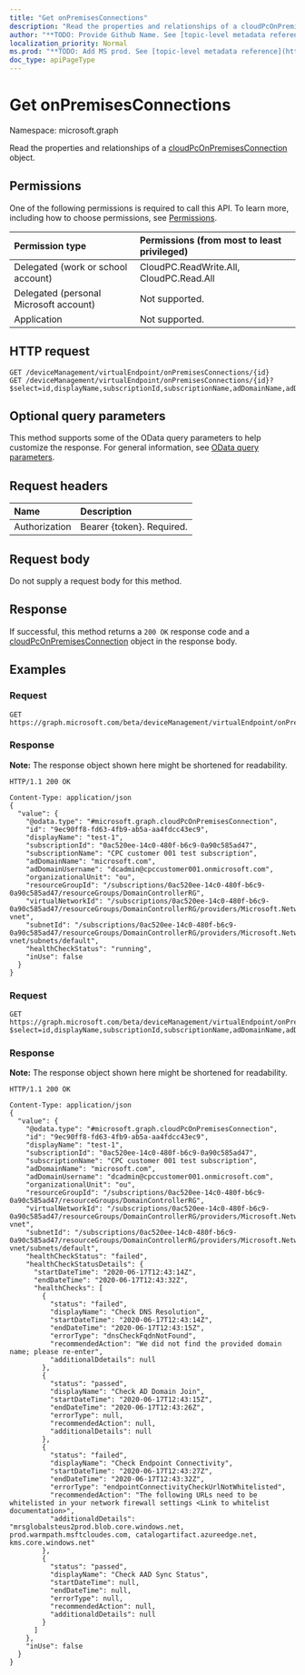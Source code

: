 ```yaml
---
title: "Get onPremisesConnections"
description: "Read the properties and relationships of a cloudPcOnPremisesConnection object."
author: "**TODO: Provide Github Name. See [topic-level metadata reference](https://msgo.azurewebsites.net/add/document/guidelines/metadata.html#topic-level-metadata)**"
localization_priority: Normal
ms.prod: "**TODO: Add MS prod. See [topic-level metadata reference](https://msgo.azurewebsites.net/add/document/guidelines/metadata.html#topic-level-metadata)**"
doc_type: apiPageType
---
```


# Get onPremisesConnections

Namespace: microsoft.graph

Read the properties and relationships of a [cloudPcOnPremisesConnection](../resources/cloudpconpremisesconnection.md) object.

## Permissions

One of the following permissions is required to call this API. To learn more, including how to choose permissions, see [Permissions](/graph/permissions-reference).

|Permission type| Permissions (from most to least privileged) |
|:---|:---|
|Delegated (work or school account)|CloudPC.ReadWrite.All, CloudPC.Read.All|
|Delegated (personal Microsoft account) | Not supported.|
|Application| Not supported.|

## HTTP request

<!-- {
  "blockType": "ignored"
}
-->

``` http
GET /deviceManagement/virtualEndpoint/onPremisesConnections/{id}
GET /deviceManagement/virtualEndpoint/onPremisesConnections/{id}?$select=id,displayName,subscriptionId,subscriptionName,adDomainName,adDomainUsername,organizationalUnit,virtualNetworkId,subnetId,healthCheckStatus,healthCheckStatusDetails,inUse
```

## Optional query parameters

This method supports some of the OData query parameters to help customize the response. For general information, see [OData query parameters](/graph/query-parameters).

## Request headers

| Name          | Description               |
| :------------ | :------------------------ |
| Authorization | Bearer {token}. Required. |

## Request body

Do not supply a request body for this method.

## Response

If successful, this method returns a `200 OK` response code and a [cloudPcOnPremisesConnection](../resources/cloudpconpremisesconnection.md) object in the response body.

## Examples

### Request

<!-- {
  "blockType": "request",
  "name": "get_cloudpconpremisesconnection"
}
-->

``` http
GET https://graph.microsoft.com/beta/deviceManagement/virtualEndpoint/onPremisesConnections/{id}
```

### Response

**Note:** The response object shown here might be shortened for readability.
<!-- {
  "blockType": "response",
  "truncated": true,
  "@odata.type": "microsoft.graph.cloudPcOnPremisesConnection"
}
-->

``` http
HTTP/1.1 200 OK

Content-Type: application/json
{
  "value": {
    "@odata.type": "#microsoft.graph.cloudPcOnPremisesConnection",
    "id": "9ec90ff8-fd63-4fb9-ab5a-aa4fdcc43ec9",
    "displayName": "test-1",
    "subscriptionId": "0ac520ee-14c0-480f-b6c9-0a90c585ad47",
    "subscriptionName": "CPC customer 001 test subscription",
    "adDomainName": "microsoft.com",
    "adDomainUsername": "dcadmin@cpccustomer001.onmicrosoft.com",
    "organizationalUnit": "ou",
    "resourceGroupId": "/subscriptions/0ac520ee-14c0-480f-b6c9-0a90c585ad47/resourceGroups/DomainControllerRG",
    "virtualNetworkId": "/subscriptions/0ac520ee-14c0-480f-b6c9-0a90c585ad47/resourceGroups/DomainControllerRG/providers/Microsoft.Network/virtualNetworks/DomainControllerRG-vnet",
    "subnetId": "/subscriptions/0ac520ee-14c0-480f-b6c9-0a90c585ad47/resourceGroups/DomainControllerRG/providers/Microsoft.Network/virtualNetworks/DomainControllerRG-vnet/subnets/default",
    "healthCheckStatus": "running",
    "inUse": false
  }
}
```

### Request

<!-- {
  "blockType": "request",
  "name": "get_cloudpconpremisesconnection"
}
-->

``` http
GET https://graph.microsoft.com/beta/deviceManagement/virtualEndpoint/onPremisesConnections/{id}?$select=id,displayName,subscriptionId,subscriptionName,adDomainName,adDomainUsername,organizationalUnit,virtualNetworkId,subnetId,healthCheckStatus,healthCheckStatusDetails,inUse
```

### Response

**Note:** The response object shown here might be shortened for readability.
<!-- {
  "blockType": "response",
  "truncated": true,
  "@odata.type": "microsoft.graph.cloudPcOnPremisesConnection"
}
-->

``` http
HTTP/1.1 200 OK

Content-Type: application/json
{
  "value": {
    "@odata.type": "#microsoft.graph.cloudPcOnPremisesConnection",
    "id": "9ec90ff8-fd63-4fb9-ab5a-aa4fdcc43ec9",
    "displayName": "test-1",
    "subscriptionId": "0ac520ee-14c0-480f-b6c9-0a90c585ad47",
    "subscriptionName": "CPC customer 001 test subscription",
    "adDomainName": "microsoft.com",
    "adDomainUsername": "dcadmin@cpccustomer001.onmicrosoft.com",
    "organizationalUnit": "ou",
    "resourceGroupId": "/subscriptions/0ac520ee-14c0-480f-b6c9-0a90c585ad47/resourceGroups/DomainControllerRG",
    "virtualNetworkId": "/subscriptions/0ac520ee-14c0-480f-b6c9-0a90c585ad47/resourceGroups/DomainControllerRG/providers/Microsoft.Network/virtualNetworks/DomainControllerRG-vnet",
    "subnetId": "/subscriptions/0ac520ee-14c0-480f-b6c9-0a90c585ad47/resourceGroups/DomainControllerRG/providers/Microsoft.Network/virtualNetworks/DomainControllerRG-vnet/subnets/default",
    "healthCheckStatus": "failed",
    "healthCheckStatusDetails": {
      "startDateTime": "2020-06-17T12:43:14Z",
      "endDateTime": "2020-06-17T12:43:32Z",
      "healthChecks": [
        {
          "status": "failed",
          "displayName": "Check DNS Resolution",
          "startDateTime": "2020-06-17T12:43:14Z",
          "endDateTime": "2020-06-17T12:43:15Z",
          "errorType": "dnsCheckFqdnNotFound",
          "recommendedAction": "We did not find the provided domain name; please re-enter",
          "additionalDdetails": null
        },
        {
          "status": "passed",
          "displayName": "Check AD Domain Join",
          "startDateTime": "2020-06-17T12:43:15Z",
          "endDateTime": "2020-06-17T12:43:26Z",  
          "errorType": null,
          "recommendedAction": null,
          "additionalDetails": null
        },
        {
          "status": "failed",
          "displayName": "Check Endpoint Connectivity",
          "startDateTime": "2020-06-17T12:43:27Z",
          "endDateTime": "2020-06-17T12:43:32Z",
          "errorType": "endpointConnectivityCheckUrlNotWhitelisted",
          "recommendedAction": "The following URLs need to be whitelisted in your network firewall settings <Link to whitelist documentation>",
          "additionaldDetails": "mrsglobalsteus2prod.blob.core.windows.net, prod.warmpath.msftcloudes.com, catalogartifact.azureedge.net, kms.core.windows.net"
        },
        {
          "status": "passed",
          "displayName": "Check AAD Sync Status",
          "startDateTime": null,
          "endDateTime": null,
          "errorType": null,
          "recommendedAction": null,
          "additionaldDetails": null
        }
      ]
    },
    "inUse": false
  }
}
```
